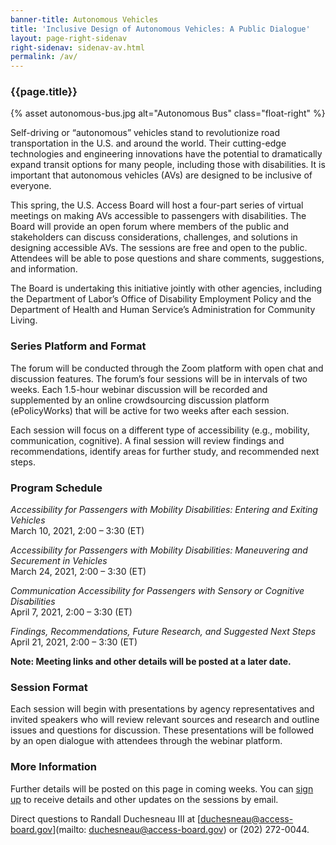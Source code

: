 ```yaml
---
banner-title: Autonomous Vehicles
title: 'Inclusive Design of Autonomous Vehicles: A Public Dialogue'
layout: page-right-sidenav
right-sidenav: sidenav-av.html
permalink: /av/
---
```

### {{page.title}}

{% asset autonomous-bus.jpg alt="Autonomous Bus" class="float-right" %}

Self-driving or “autonomous” vehicles stand to revolutionize road transportation in the U.S. and around the world. Their cutting-edge technologies and engineering innovations have the potential to dramatically expand transit options for many people, including those with disabilities. It is important that autonomous vehicles (AVs) are designed to be inclusive of everyone.   

This spring, the U.S. Access Board will host a four-part series of virtual meetings on making AVs accessible to passengers with disabilities. The Board will provide an open forum where members of the public and stakeholders can discuss considerations, challenges, and solutions in designing accessible AVs. The sessions are free and open to the public. Attendees will be able to pose questions and share comments, suggestions, and information.

The Board is undertaking this initiative jointly with other agencies, including the Department of Labor’s Office of Disability Employment Policy and the Department of Health and Human Service’s Administration for Community Living. 

### Series Platform and Format 

The forum will be conducted through the Zoom platform with open chat and discussion features. The forum’s four sessions will be in intervals of two weeks. Each 1.5-hour webinar discussion will be recorded and supplemented by an online crowdsourcing discussion platform (ePolicyWorks) that will be active for two weeks after each session. 

Each session will focus on a different type of accessibility (e.g., mobility, communication, cognitive).  A final session will review findings and recommendations, identify areas for further study, and recommended next steps.

### Program Schedule

*Accessibility for Passengers with Mobility Disabilities: Entering and Exiting Vehicles* \
March 10, 2021, 2:00 – 3:30 (ET)

*Accessibility for Passengers with Mobility Disabilities: Maneuvering and Securement in Vehicles* \
March 24, 2021, 2:00 – 3:30 (ET)

*Communication Accessibility for Passengers with Sensory or Cognitive Disabilities* \
April 7, 2021, 2:00 – 3:30 (ET)

*Findings, Recommendations, Future Research, and Suggested Next Steps* \
April 21, 2021, 2:00 – 3:30 (ET)

**Note: Meeting links and other details will be posted at a later date.**

### Session Format 

Each session will begin with presentations by agency representatives and invited speakers who will review relevant sources and research and outline issues and questions for discussion. These presentations will be followed by an open dialogue with attendees through the webinar platform. 

### More Information 

Further details will be posted on this page in coming weeks. You can [sign up](https://public.govdelivery.com/accounts/USACCESS/subscriber/new?topic_id=USACCESS_13) to receive details and other updates on the sessions by email.   

Direct questions to Randall Duchesneau III at [duchesneau@access-board.gov](mailto: duchesneau@access-board.gov) or (202) 272-0044.
